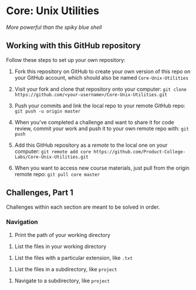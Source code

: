 # Core: Unix Utilities

_More powerful than the spiky blue shell_

## Working with this GitHub repository

Follow these steps to set up your own repository:

1. Fork this repository on GitHub to create your own version of this repo on your GitHub account, which should also be named `Core-Unix-Utilities`

1. Visit your fork and clone that repository onto your computer:
`git clone https://github.com/<your-username>/Core-Unix-Utilities.git`

1. Push your commits and link the local repo to your remote GitHub repo:
`git push -u origin master`

1. When you've completed a challenge and want to share it for code review, commit your work and push it to your own remote repo with:
`git push`

1. Add this GitHub repository as a _remote_ to the local one on your computer:
`git remote add core https://github.com/Product-College-Labs/Core-Unix-Utilities.git`

1. When you want to access new course materials, just pull from the origin remote repo:
`git pull core master`

## Challenges, Part 1

Challenges within each section are meant to be solved in order.

### Navigation

1.  Print the path of your working directory
  <!-- pwd -->
1.  List the files in your working directory
  <!-- ls -->
1.  List the files with a particular extension, like `.txt`
  <!-- ls *.txt -->
1.  List the files in a subdirectory, like `project`
  <!-- ls /project -->
1.  Navigate to a subdirectory, like `project`
  <!-- 
1.  Navigate to the parent directory of your working directory
1.  Navigate to a nested subdirectory, like `path/to/project`
1.  Navigate to your home directory
1.  Navigate back to the previous directory

### Variables

1.  Print a sentence, like `Hello world`
1.  Print a variable value, like `$USER` or `$PATH`
1.  Set a variable `NAME` equal to your first name, then print its value
1.  Set a variable `FULL_NAME` equal to your full name, then print its value
1.  Print all environment variables (names and values)
1.  Make an alias named `hello` that prints `Hello world`
1.  Make an alias named `gocode` that navigates to your code directory
1.  Print all aliases (names and values)

### Getting Help

1.  Print what options a command accepts, like `bash` or `python`
1.  Read the manual for a command, like `echo` or `ls`
1.  Print the file path to a command, like `bash` or `python`

### Files

1.  Navigate to the directory `Animals`
1.  Print the contents of the file `Cats.txt`
1.  Print the contents of both files `Cats.txt` and `Dogs.txt`
1.  Count the words in the file `Cats.txt`
1.  Count the words in all files with the extension `.txt`
1.  Copy the file `Dogs.txt` to a new file `BabyDogs.txt`
1.  Rename the file `BabyDogs.txt` to `Puppies.txt`
1.  Make a new directory named `Shelter` inside `Animals`
1.  Move the file `Puppies.txt` into the directory `Shelter`
1.  Copy the file `Cats.txt` to `Kittens.txt` inside `Shelter`
1.  List the files within the directory `Shelter`
1.  Count the words in all `.txt` files inside `Shelter`
1.  Try to remove the directory `Shelter` (this should fail)
1.  Remove all `.txt` files inside `Shelter`
1.  Remove the directory `Shelter` (this should succeed)
1.  Now cry because you just deleted those poor tiny animals

### Permissions

1.  Print out your user name
1.  List the permissions (and metadata) of all `.txt` files
1.  Give all users write permission on the file `Cats.txt`
1.  List the permissions (and metadata) of the file `Cats.txt`
1.  Change the owner of the file `Cats.txt` to another user
1.  Now list the permissions (and owner) of the file `Cats.txt`
1.  Try to change the owner of the file `Cats.txt` back to yourself
1.  Invoke the super-user to make the previous command succeed
1.  List the permissions (and owner) of the file `Cats.txt` again
